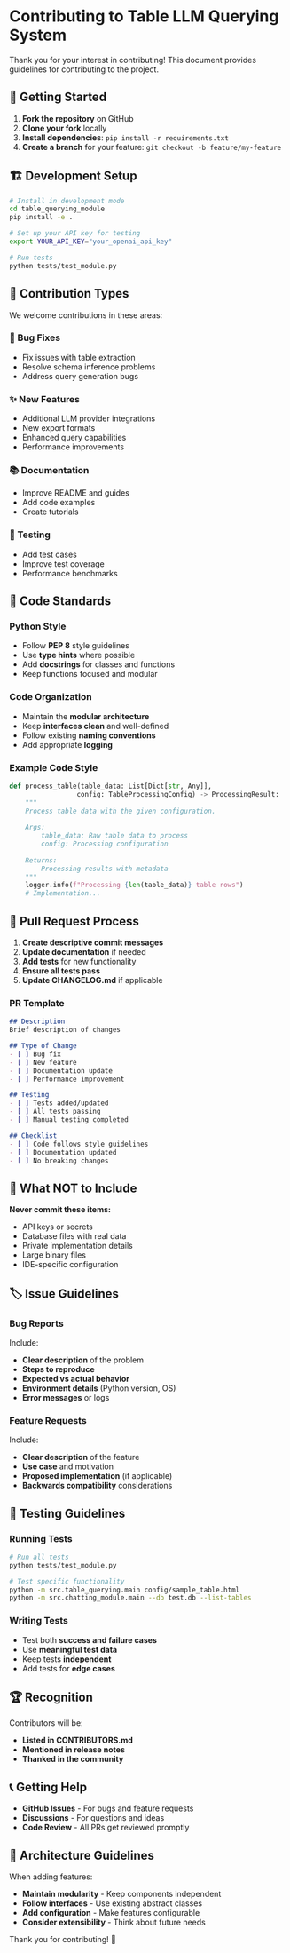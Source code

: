 # Contributing to Table LLM Querying System

Thank you for your interest in contributing! This document provides guidelines for contributing to the project.

## 🚀 Getting Started

1. **Fork the repository** on GitHub
2. **Clone your fork** locally
3. **Install dependencies**: `pip install -r requirements.txt`
4. **Create a branch** for your feature: `git checkout -b feature/my-feature`

## 🏗️ Development Setup

```bash
# Install in development mode
cd table_querying_module
pip install -e .

# Set up your API key for testing
export YOUR_API_KEY="your_openai_api_key"

# Run tests
python tests/test_module.py
```

## 📝 Contribution Types

We welcome contributions in these areas:

### 🐛 Bug Fixes
- Fix issues with table extraction
- Resolve schema inference problems
- Address query generation bugs

### ✨ New Features
- Additional LLM provider integrations
- New export formats
- Enhanced query capabilities
- Performance improvements

### 📚 Documentation
- Improve README and guides
- Add code examples
- Create tutorials

### 🧪 Testing
- Add test cases
- Improve test coverage
- Performance benchmarks

## 🎯 Code Standards

### Python Style
- Follow **PEP 8** style guidelines
- Use **type hints** where possible
- Add **docstrings** for classes and functions
- Keep functions focused and modular

### Code Organization
- Maintain the **modular architecture**
- Keep **interfaces clean** and well-defined
- Follow existing **naming conventions**
- Add appropriate **logging**

### Example Code Style
```python
def process_table(table_data: List[Dict[str, Any]], 
                 config: TableProcessingConfig) -> ProcessingResult:
    """
    Process table data with the given configuration.
    
    Args:
        table_data: Raw table data to process
        config: Processing configuration
        
    Returns:
        Processing results with metadata
    """
    logger.info(f"Processing {len(table_data)} table rows")
    # Implementation...
```

## 🔄 Pull Request Process

1. **Create descriptive commit messages**
2. **Update documentation** if needed
3. **Add tests** for new functionality
4. **Ensure all tests pass**
5. **Update CHANGELOG.md** if applicable

### PR Template
```markdown
## Description
Brief description of changes

## Type of Change
- [ ] Bug fix
- [ ] New feature
- [ ] Documentation update
- [ ] Performance improvement

## Testing
- [ ] Tests added/updated
- [ ] All tests passing
- [ ] Manual testing completed

## Checklist
- [ ] Code follows style guidelines
- [ ] Documentation updated
- [ ] No breaking changes
```

## 🚫 What NOT to Include

**Never commit these items:**
- API keys or secrets
- Database files with real data
- Private implementation details
- Large binary files
- IDE-specific configuration

## 🏷️ Issue Guidelines

### Bug Reports
Include:
- **Clear description** of the problem
- **Steps to reproduce**
- **Expected vs actual behavior**
- **Environment details** (Python version, OS)
- **Error messages** or logs

### Feature Requests
Include:
- **Clear description** of the feature
- **Use case** and motivation
- **Proposed implementation** (if applicable)
- **Backwards compatibility** considerations

## 🧪 Testing Guidelines

### Running Tests
```bash
# Run all tests
python tests/test_module.py

# Test specific functionality
python -m src.table_querying.main config/sample_table.html
python -m src.chatting_module.main --db test.db --list-tables
```

### Writing Tests
- Test both **success and failure cases**
- Use **meaningful test data**
- Keep tests **independent**
- Add tests for **edge cases**

## 🏆 Recognition

Contributors will be:
- **Listed in CONTRIBUTORS.md**
- **Mentioned in release notes**
- **Thanked in the community**

## 📞 Getting Help

- **GitHub Issues** - For bugs and feature requests
- **Discussions** - For questions and ideas
- **Code Review** - All PRs get reviewed promptly

## 🎨 Architecture Guidelines

When adding features:
- **Maintain modularity** - Keep components independent
- **Follow interfaces** - Use existing abstract classes
- **Add configuration** - Make features configurable
- **Consider extensibility** - Think about future needs

Thank you for contributing! 🙏